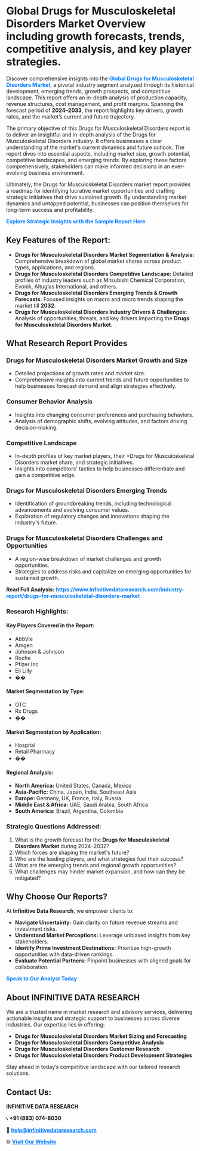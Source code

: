 <h1>Global Drugs for Musculoskeletal Disorders Market Overview including growth forecasts, trends, competitive analysis, and key player strategies.</h1>
<p>
Discover comprehensive insights into the 
<a href="https://www.infinitivedataresearch.com/industry-report/drugs-for-musculoskeletal-disorders-market" rel="dofollow" style="color: #007BFF; text-decoration: none;"><strong>Global Drugs for Musculoskeletal Disorders Market</strong></a>, a pivotal industry segment analyzed through its historical development, emerging trends, growth prospects, and competitive landscape. This report offers an in-depth analysis of production capacity, revenue structures, cost management, and profit margins. Spanning the forecast period of <strong>2024–2033</strong>, the report highlights key drivers, growth rates, and the market’s current and future trajectory.
</p>
<p>
The primary objective of this Drugs for Musculoskeletal Disorders report is to deliver an insightful and in-depth analysis of the Drugs for Musculoskeletal Disorders industry. It offers businesses a clear understanding of the market's current dynamics and future outlook. The report dives into essential aspects, including market size, growth potential, competitive landscapes, and emerging trends. By exploring these factors comprehensively, stakeholders can make informed decisions in an ever-evolving business environment.
</p>
<p>
Ultimately, the Drugs for Musculoskeletal Disorders market report provides a roadmap for identifying lucrative market opportunities and crafting strategic initiatives that drive sustained growth. By understanding market dynamics and untapped potential, businesses can position themselves for long-term success and profitability.
</p>
<p>
<a href="https://www.infinitivedataresearch.com/request-sample/reportId=104761" style="color: #007BFF; text-decoration: none;"><strong>Explore Strategic Insights with the Sample Report Here</strong></a>
</p>

<h2>Key Features of the Report:</h2>
<ul>
<li><strong>Drugs for Musculoskeletal Disorders Market Segmentation & Analysis:</strong> Comprehensive breakdown of global market shares across product types, applications, and regions.</li>
<li><strong>Drugs for Musculoskeletal Disorders Competitive Landscape:</strong> Detailed profiles of industry leaders such as Mitsubishi Chemical Corporation, Evonik, Altuglas International, and others.</li>
<li><strong>Drugs for Musculoskeletal Disorders Emerging Trends & Growth Forecasts:</strong> Focused insights on macro and micro trends shaping the market till <strong>2032</strong>.</li>
<li><strong>Drugs for Musculoskeletal Disorders Industry Drivers & Challenges:</strong> Analysis of opportunities, threats, and key drivers impacting the <strong>Drugs for Musculoskeletal Disorders Market</strong>.</li>
</ul>

<h2>What Research Report Provides</h2>
<h3>Drugs for Musculoskeletal Disorders Market Growth and Size</h3>
<ul>
<li>Detailed projections of growth rates and market size.</li>
<li>Comprehensive insights into current trends and future opportunities to help businesses forecast demand and align strategies effectively.</li>
</ul>

<h3>Consumer Behavior Analysis</h3>
<ul>
<li>Insights into changing consumer preferences and purchasing behaviors.</li>
<li>Analysis of demographic shifts, evolving attitudes, and factors driving decision-making.</li>
</ul>

<h3>Competitive Landscape</h3>
<ul>
<li>In-depth profiles of key market players, their >Drugs for Musculoskeletal Disorders market share, and strategic initiatives.</li>
<li>Insights into competitors' tactics to help businesses differentiate and gain a competitive edge.</li>
</ul>

<h3>Drugs for Musculoskeletal Disorders Emerging Trends</h3>
<ul>
<li>Identification of groundbreaking trends, including technological advancements and evolving consumer values.</li>
<li>Exploration of regulatory changes and innovations shaping the industry's future.</li>
</ul>

<h3>Drugs for Musculoskeletal Disorders Challenges and Opportunities</h3>
<ul>
<li>A region-wise breakdown of market challenges and growth opportunities.</li>
<li>Strategies to address risks and capitalize on emerging opportunities for sustained growth.</li>
</ul>
<p><strong>Read Full Analysis:</strong> <a href="https://www.infinitivedataresearch.com/industry-report/drugs-for-musculoskeletal-disorders-market" rel="dofollow" style="color: #007BFF; text-decoration: none;"><strong>https://www.infinitivedataresearch.com/industry-report/drugs-for-musculoskeletal-disorders-market</strong></a></p>
<h3>Research Highlights:</h3>
<h4>Key Players Covered in the Report:</h4>
<ul><li>AbbVie</li><li>Amgen</li><li>Johnson &amp; Johnson</li><li>Roche</li><li>Pfizer Inc</li><li>Eli Lilly</li><li>��</li></ul>
<h4>Market Segmentation by Type:</h4>
<ul><li>OTC</li><li>Rx Drugs</li><li>��</li></ul>
<h4>Market Segmentation by Application:</h4>
<ul><li>Hospital</li><li>Retail Pharmacy</li><li>��</li></ul>

<h4>Regional Analysis:</h4>
<ul>
<li><strong>North America:</strong> United States, Canada, Mexico</li>
<li><strong>Asia-Pacific:</strong> China, Japan, India, Southeast Asia</li>
<li><strong>Europe:</strong> Germany, UK, France, Italy, Russia</li>
<li><strong>Middle East & Africa:</strong> UAE, Saudi Arabia, South Africa</li>
<li><strong>South America:</strong> Brazil, Argentina, Colombia</li>
</ul>

<h3>Strategic Questions Addressed:</h3>
<ol>
<li>What is the growth forecast for the <strong>Drugs for Musculoskeletal Disorders Market</strong> during 2024–2032?</li>
<li>Which forces are shaping the market's future?</li>
<li>Who are the leading players, and what strategies fuel their success?</li>
<li>What are the emerging trends and regional growth opportunities?</li>
<li>What challenges may hinder market expansion, and how can they be mitigated?</li>
</ol>

<h2>Why Choose Our Reports?</h2>
<p>At <strong>Infinitive Data Research</strong>, we empower clients to:</p>
<ul>
<li><strong>Navigate Uncertainty:</strong> Gain clarity on future revenue streams and investment risks.</li>
<li><strong>Understand Market Perceptions:</strong> Leverage unbiased insights from key stakeholders.</li>
<li><strong>Identify Prime Investment Destinations:</strong> Prioritize high-growth opportunities with data-driven rankings.</li>
<li><strong>Evaluate Potential Partners:</strong> Pinpoint businesses with aligned goals for collaboration.</li>
</ul>
<p><a href="https://www.infinitivedataresearch.com/industry-report/drugs-for-musculoskeletal-disorders-market" rel="dofollow" style="color: #007BFF; text-decoration: none;"><strong>Speak to Our Analyst Today</strong></a></p>

<h2>About INFINITIVE DATA RESEARCH</h2>
<p>We are a trusted name in market research and advisory services, delivering actionable insights and strategic support to businesses across diverse industries. Our expertise lies in offering:</p>
<ul>
<li><strong>Drugs for Musculoskeletal Disorders Market Sizing and Forecasting</strong></li>
<li><strong>Drugs for Musculoskeletal Disorders Competitive Analysis</strong></li>
<li><strong>Drugs for Musculoskeletal Disorders Customer Research</strong></li>
<li><strong>Drugs for Musculoskeletal Disorders Product Development Strategies</strong></li>
</ul>
<p>Stay ahead in today’s competitive landscape with our tailored research solutions.</p>

<h2>Contact Us:</h2>
<p><strong>INFINITIVE DATA RESEARCH</strong></p>
<p>📞 <strong>+91 (883) 074-8030</strong></p>
<p>📧 <strong><a href="mailto:help@infinitivedataresearch.com" style="color: #007BFF;">help@infinitivedataresearch.com</a></strong></p>
<p>🌐 <strong><a href="https://www.infinitivedataresearch.com" rel="dofollow" style="color: #007BFF;">Visit Our Website</a></strong></p>